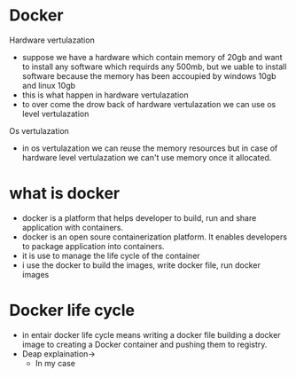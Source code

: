 # Docker

Hardware vertulazation
- suppose we have a hardware which contain memory of 20gb and want to install any software which requirds any 500mb, but we uable to install software because the memory has been accoupied by windows 10gb and linux 10gb
- this is what happen in hardware vertulazation
- to over come the drow back of hardware vertulazation we can use os level vertulazation

Os vertulazation
- in os vertulazation we can reuse the memory resources but in case of hardware level vertulazation we can't use memory once it allocated.


# what is docker
- docker is a platform that helps developer to build, run and share application with containers.
- docker is an open soure containerization platform. It enables developers to package application into containers.
- it is use to manage the life cycle of the container
- i use the docker to build the images, write docker file, run docker images

# Docker life cycle
- in entair docker life cycle means writing a docker file building a docker image to creating a Docker container and pushing them to registry.
- Deap explaination->
  - In my case 
